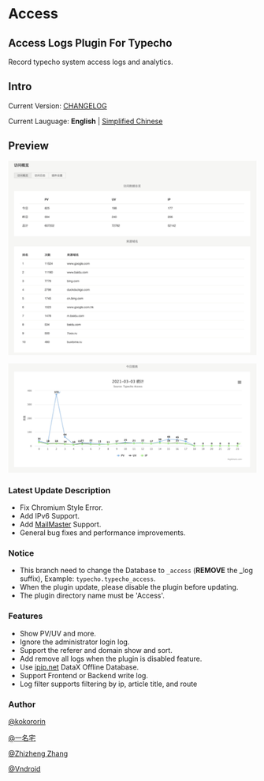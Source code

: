 # Access

## Access Logs Plugin For Typecho

Record typecho system access logs and analytics.

## Intro

Current Version: [CHANGELOG](/CHANGELOG)

Current Lauguage: **English** | [Simplified Chinese](/README_CN.md)

## Preview

![VIEW1](/pictures/example1.png)

![VIEW2](/pictures/example2.png)

### Latest Update Description

- Fix Chromium Style Error.
- Add IPv6 Support.
- Add [MailMaster](http://mail.163.com/dashi/) Support.
- General bug fixes and performance improvements.

### Notice

* This branch need to change the Database to `_access` (**REMOVE** the _log suffix), Example: `typecho.typecho_access`.
* When the plugin update, please disable the plugin before updating.
* The plugin directory name must be 'Access'.

### Features

- Show PV/UV and more.
- Ignore the administrator login log.
- Support the referer and domain show and sort.
- Add remove all logs when the plugin is disabled feature.
- Use [ipip.net](https://ipip.net/) DataX Offline Database.
- Support Frontend or Backend write log.
- Log filter supports filtering by ip, article title, and route

### Author

[@kokororin](https://github.com/kokororin)
 
[@一名宅](https://github.com/tinymins)

[@Zhizheng Zhang](https://github.com/izhizheng)

[@Vndroid](https://github.com/Vndroid)


